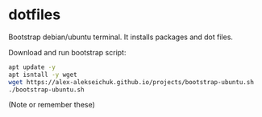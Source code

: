 # dotfiles

Bootstrap debian/ubuntu terminal.
It installs packages and dot files.


Download and run bootstrap script:

```bash
apt update -y
apt isntall -y wget
wget https://alex-alekseichuk.github.io/projects/bootstrap-ubuntu.sh
./bootstrap-ubuntu.sh
```

(Note or remember these)



